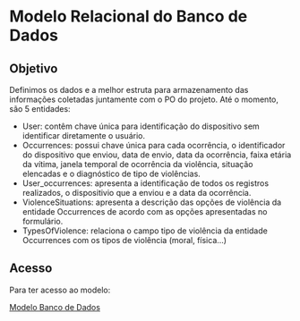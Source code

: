 # **Modelo Relacional do Banco de Dados**

## **Objetivo**

Definimos os dados e a melhor estruta para armazenamento das informações coletadas juntamente com o PO do projeto. Até o momento, são 5 entidades:

* User: contêm chave única para identificação do dispositivo sem identificar diretamente o usuário.
* Occurrences: possui chave única para cada ocorrência, o identificador do dispositivo que enviou, data de envio, data da ocorrência, faixa etária da vítima, janela temporal de ocorrência da violência, situação elencadas e o diagnóstico de tipo de violências.
* User_occurrences: apresenta a identificação de todos os registros realizados, o dispositivio que a enviou e a data da ocorrência. 
* ViolenceSituations: apresenta a descrição das opções de violência da entidade Occurrences de acordo com as opções apresentadas no formulário. 
* TypesOfViolence: relaciona o campo tipo de violência da entidade Occurrences com os tipos de violência (moral, física...)


## **Acesso**

Para ter acesso ao modelo:

[Modelo Banco de Dados](https://erd.dbdesigner.net/designer/schema/1711024646-mapa-da-violencia)
